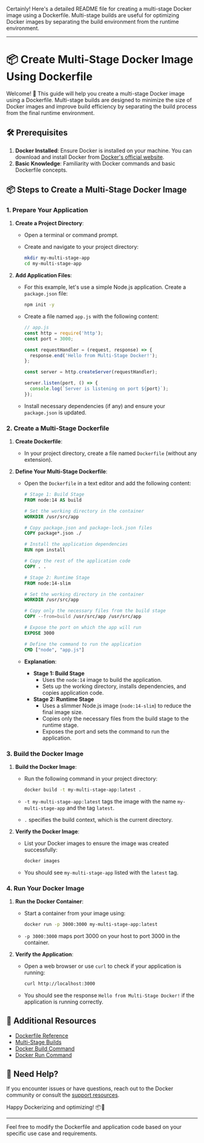 Certainly! Here's a detailed README file for creating a multi-stage Docker image using a Dockerfile. Multi-stage builds are useful for optimizing Docker images by separating the build environment from the runtime environment.

---

# 📦 Create Multi-Stage Docker Image Using Dockerfile

Welcome! 🎉 This guide will help you create a multi-stage Docker image using a Dockerfile. Multi-stage builds are designed to minimize the size of Docker images and improve build efficiency by separating the build process from the final runtime environment.

## 🛠️ Prerequisites

1. **Docker Installed**: Ensure Docker is installed on your machine. You can download and install Docker from [Docker's official website](https://www.docker.com/products/docker-desktop).
2. **Basic Knowledge**: Familiarity with Docker commands and basic Dockerfile concepts.

## 📦 Steps to Create a Multi-Stage Docker Image

### 1. Prepare Your Application

1. **Create a Project Directory**:
   - Open a terminal or command prompt.
   - Create and navigate to your project directory:

     ```bash
     mkdir my-multi-stage-app
     cd my-multi-stage-app
     ```

2. **Add Application Files**:
   - For this example, let's use a simple Node.js application. Create a `package.json` file:

     ```bash
     npm init -y
     ```

   - Create a file named `app.js` with the following content:

     ```javascript
     // app.js
     const http = require('http');
     const port = 3000;

     const requestHandler = (request, response) => {
       response.end('Hello from Multi-Stage Docker!');
     };

     const server = http.createServer(requestHandler);

     server.listen(port, () => {
       console.log(`Server is listening on port ${port}`);
     });
     ```

   - Install necessary dependencies (if any) and ensure your `package.json` is updated.

### 2. Create a Multi-Stage Dockerfile

1. **Create Dockerfile**:
   - In your project directory, create a file named `Dockerfile` (without any extension).

2. **Define Your Multi-Stage Dockerfile**:
   - Open the `Dockerfile` in a text editor and add the following content:

     ```Dockerfile
     # Stage 1: Build Stage
     FROM node:14 AS build

     # Set the working directory in the container
     WORKDIR /usr/src/app

     # Copy package.json and package-lock.json files
     COPY package*.json ./

     # Install the application dependencies
     RUN npm install

     # Copy the rest of the application code
     COPY . .

     # Stage 2: Runtime Stage
     FROM node:14-slim

     # Set the working directory in the container
     WORKDIR /usr/src/app

     # Copy only the necessary files from the build stage
     COPY --from=build /usr/src/app /usr/src/app

     # Expose the port on which the app will run
     EXPOSE 3000

     # Define the command to run the application
     CMD ["node", "app.js"]
     ```

   - **Explanation**:
     - **Stage 1: Build Stage**
       - Uses the `node:14` image to build the application.
       - Sets up the working directory, installs dependencies, and copies application code.
     - **Stage 2: Runtime Stage**
       - Uses a slimmer Node.js image (`node:14-slim`) to reduce the final image size.
       - Copies only the necessary files from the build stage to the runtime stage.
       - Exposes the port and sets the command to run the application.

### 3. Build the Docker Image

1. **Build the Docker Image**:
   - Run the following command in your project directory:

     ```bash
     docker build -t my-multi-stage-app:latest .
     ```

   - `-t my-multi-stage-app:latest` tags the image with the name `my-multi-stage-app` and the tag `latest`.
   - `.` specifies the build context, which is the current directory.

2. **Verify the Docker Image**:
   - List your Docker images to ensure the image was created successfully:

     ```bash
     docker images
     ```

   - You should see `my-multi-stage-app` listed with the `latest` tag.

### 4. Run Your Docker Image

1. **Run the Docker Container**:
   - Start a container from your image using:

     ```bash
     docker run -p 3000:3000 my-multi-stage-app:latest
     ```

   - `-p 3000:3000` maps port 3000 on your host to port 3000 in the container.

2. **Verify the Application**:
   - Open a web browser or use `curl` to check if your application is running:

     ```bash
     curl http://localhost:3000
     ```

   - You should see the response `Hello from Multi-Stage Docker!` if the application is running correctly.

## 📝 Additional Resources

- [Dockerfile Reference](https://docs.docker.com/engine/reference/builder/)
- [Multi-Stage Builds](https://docs.docker.com/develop/develop-images/multistage-build/)
- [Docker Build Command](https://docs.docker.com/engine/reference/commandline/build/)
- [Docker Run Command](https://docs.docker.com/engine/reference/commandline/run/)

## 🤝 Need Help?

If you encounter issues or have questions, reach out to the Docker community or consult the [support resources](https://docs.docker.com/get-docker/).

Happy Dockerizing and optimizing! 📦🚀

---

Feel free to modify the Dockerfile and application code based on your specific use case and requirements.